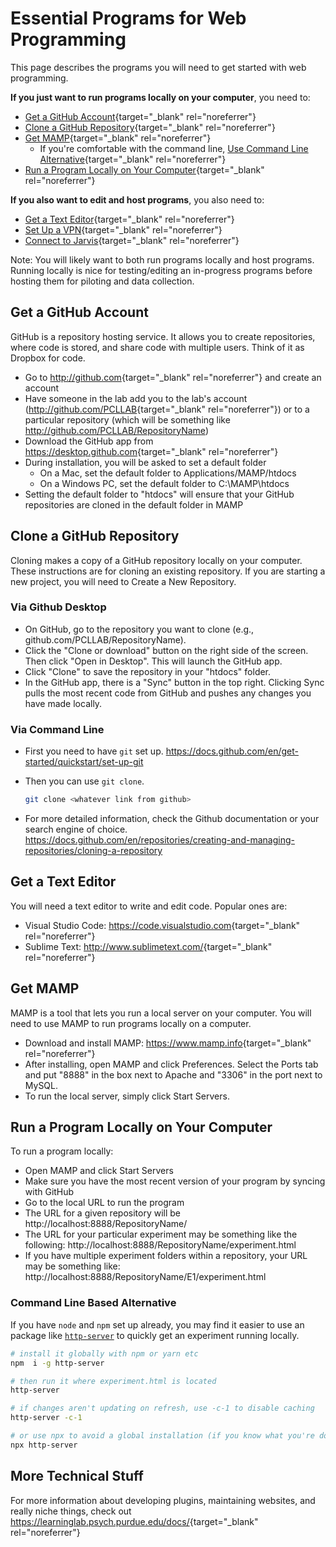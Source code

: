 # Essential Programs for Web Programming

This page describes the programs you will need to get started with web programming.

**If you just want to run programs locally on your computer**, you need to:

- [Get a GitHub Account](#get-a-github-account){target="\_blank" rel="noreferrer"}
- [Clone a GitHub Repository](#clone-a-github-repository){target="\_blank" rel="noreferrer"}
- [Get MAMP](#get-mamp){target="\_blank" rel="noreferrer"}
  - If you're comfortable with the command line, [Use Command Line Alternative](#command-line-based-alternative){target="\_blank" rel="noreferrer"}
- [Run a Program Locally on Your Computer](#run-a-program-locally-on-your-computer){target="\_blank" rel="noreferrer"}

**If you also want to edit and host programs**, you also need to:

- [Get a Text Editor](#get-a-text-editor){target="\_blank" rel="noreferrer"}
- [Set Up a VPN](../connections-servers/VPN.md){target="\_blank" rel="noreferrer"}
- [Connect to Jarvis](../connections-servers/jarvis.md){target="\_blank" rel="noreferrer"}

Note: You will likely want to both run programs locally and host programs. Running locally is nice for testing/editing an in-progress programs before hosting them for piloting and data collection.

## Get a GitHub Account

GitHub is a repository hosting service. It allows you to create repositories, where code is stored, and share code with multiple users. Think of it as Dropbox for code.

- Go to <http://github.com>{target="\_blank" rel="noreferrer"} and create an account
- Have someone in the lab add you to the lab's account (<http://github.com/PCLLAB>{target="\_blank" rel="noreferrer"}) or to a particular repository (which will be something like http://github.com/PCLLAB/RepositoryName)
- Download the GitHub app from <https://desktop.github.com>{target="\_blank" rel="noreferrer"}
- During installation, you will be asked to set a default folder
  - On a Mac, set the default folder to Applications/MAMP/htdocs
  - On a Windows PC, set the default folder to C:\MAMP\htdocs
- Setting the default folder to "htdocs" will ensure that your GitHub repositories are cloned in the default folder in MAMP

## Clone a GitHub Repository

Cloning makes a copy of a GitHub repository locally on your computer. These instructions are for cloning an existing repository. If you are starting a new project, you will need to Create a New Repository.

### Via Github Desktop

- On GitHub, go to the repository you want to clone (e.g., github.com/PCLLAB/RepositoryName).
- Click the "Clone or download" button on the right side of the screen. Then click "Open in Desktop". This will launch the GitHub app.
- Click "Clone" to save the repository in your "htdocs" folder.
- In the GitHub app, there is a "Sync" button in the top right. Clicking Sync pulls the most recent code from GitHub and pushes any changes you have made locally.

### Via Command Line

- First you need to have `git` set up.
  https://docs.github.com/en/get-started/quickstart/set-up-git

- Then you can use `git clone`.
  ```bash
  git clone <whatever link from github>
  ```
- For more detailed information, check the Github documentation or your search engine of choice.
  https://docs.github.com/en/repositories/creating-and-managing-repositories/cloning-a-repository

## Get a Text Editor

You will need a text editor to write and edit code. Popular ones are:

- Visual Studio Code: <https://code.visualstudio.com>{target="\_blank" rel="noreferrer"}
- Sublime Text: <http://www.sublimetext.com/>{target="\_blank" rel="noreferrer"}


## Get MAMP

MAMP is a tool that lets you run a local server on your computer. You will need to use MAMP to run programs locally on a computer.

- Download and install MAMP: <https://www.mamp.info>{target="\_blank" rel="noreferrer"}
- After installing, open MAMP and click Preferences. Select the Ports tab and put "8888" in the box next to Apache and "3306" in the port next to MySQL.
- To run the local server, simply click Start Servers.

## Run a Program Locally on Your Computer

To run a program locally:

- Open MAMP and click Start Servers
- Make sure you have the most recent version of your program by syncing with GitHub
- Go to the local URL to run the program
- The URL for a given repository will be http://localhost:8888/RepositoryName/
- The URL for your particular experiment may be something like the following: http://localhost:8888/RepositoryName/experiment.html
- If you have multiple experiment folders within a repository, your URL may be something like: http://localhost:8888/RepositoryName/E1/experiment.html

### Command Line Based Alternative

If you have `node` and `npm` set up already, you may find it easier to use an package like [`http-server`](https://www.npmjs.com/package/http-server) to quickly get an experiment running locally.

```bash
# install it globally with npm or yarn etc
npm  i -g http-server

# then run it where experiment.html is located
http-server

# if changes aren't updating on refresh, use -c-1 to disable caching
http-server -c-1

# or use npx to avoid a global installation (if you know what you're doing)
npx http-server
```

## More Technical Stuff

For more information about developing plugins, maintaining websites, and really niche things, check out <https://learninglab.psych.purdue.edu/docs/>{target="\_blank" rel="noreferrer"}
